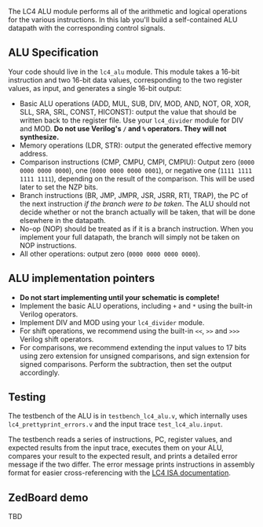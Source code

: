 The LC4 ALU module performs all of the arithmetic and logical
operations for the various instructions. In this lab you'll build a
self-contained ALU datapath with the corresponding control signals.

## ALU Specification

Your code should live in the `lc4_alu` module. This module takes a
16-bit instruction and two 16-bit data values, corresponding to the
two register values, as input, and generates a single 16-bit output:

+ Basic ALU operations (ADD, MUL, SUB, DIV, MOD, AND, NOT, OR, XOR,
SLL, SRA, SRL, CONST, HICONST): output the value that should be
written back to the register file. Use your `lc4_divider` module for
DIV and MOD. **Do not use Verilog's `/` and `%` operators. They will
not synthesize.**
+ Memory operations (LDR, STR): output the generated effective memory address.
+ Comparison instructions (CMP, CMPU, CMPI, CMPIU): Output zero (`0000 0000 0000 0000`), one (`0000 0000 0000 0001`), or negative one (`1111 1111 1111 1111`), depending on the result of the comparison. This will be used later to set the NZP bits.
+ Branch instructions (BR, JMP, JMPR, JSR, JSRR, RTI, TRAP), the PC of the next instruction *if the branch were to be taken*. The ALU should not decide whether or not the branch actually will be taken, that will be done elsewhere in the datapath.
+ No-op (NOP) should be treated as if it is a branch instruction. When you implement your full datapath, the branch will simply not be taken on NOP instructions.
+ All other operations: output zero (`0000 0000 0000 0000`).

## ALU implementation pointers

+ **Do not start implementing until your schematic is complete!**
+ Implement the basic ALU operations, including `+` and `*` using the built-in Verilog operators.
+ Implement DIV and MOD using your `lc4_divider` module.
+ For shift operations, we recommend using the built-in `<<`, `>>` and `>>>` Verilog shift operators.
+ For comparisons, we recommend extending the input values to 17 bits using zero extension for unsigned comparisons, and sign extension for signed comparisons. Perform the subtraction, then set the output accordingly.

## Testing

The testbench of the ALU is in `testbench_lc4_alu.v`, which internally
uses `lc4_prettyprint_errors.v` and the input trace
`test_lc4_alu.input`.

The testbench reads a series of instructions, PC, register values, and
expected results from the input trace, executes them on your ALU,
compares your result to the expected result, and prints a detailed
error message if the two differ. The error message prints instructions
in assembly format for easier cross-referencing with the [LC4 ISA documentation](http://cis.upenn.edu/~cis371/current/lc4.html).

## ZedBoard demo

TBD
